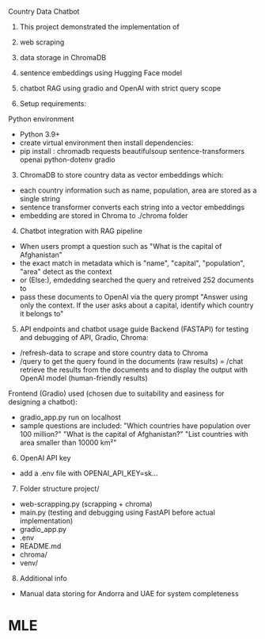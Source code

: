 Country Data Chatbot

1. This project demonstrated the implementation of 

1. web scraping
2. data storage in ChromaDB
3. sentence embeddings using Hugging Face model
3. chatbot RAG using gradio and OpenAI with strict query scope

2. Setup requirements:

Python environment
- Python 3.9+
- create virtual environment then install dependencies:
- pip install :
chromadb
requests
beautifulsoup
sentence-transformers
openai
python-dotenv
gradio

3. ChromaDB to store country data as vector embeddings which:
- each country information such as name, population, area are stored as a single string
- sentence transformer converts each string into a vector embeddings
- embedding are stored in Chroma to ./chroma folder

4. Chatbot integration with RAG pipeline
- When users prompt a question such as "What is the capital of Afghanistan" 
- the exact match in metadata which is "name", "capital", "population", "area" detect as the context
- or (Else:), emdedding searched the query and retreived 252 documents to
- pass these documents to OpenAI via the query prompt "Answer using only the context. If the user asks about a capital, identify which country it belongs to"

5. API endpoints and chatbot usage guide
Backend (FASTAPI) for testing and debugging of API, Gradio, Chroma:
- /refresh-data to scrape and store country data to Chroma
- /query to get the query found in the documents (raw results)
= /chat retrieve the results from the documents and to display the output with OpenAI model (human-friendly results)

Frontend (Gradio) used (chosen due to suitability and easiness for designing a chatbot):
- gradio_app.py run on localhost
- sample questions are included: 
 "Which countries have population over 100 million?"
 "What is the capital of Afghanistan?"
 "List countries with area smaller than 10000 km²"

6. OpenAI API key
- add a .env file with OPENAI_API_KEY=sk...

7. Folder structure
project/
- web-scrapping.py (scrapping + chroma)
- main.py (testing and debugging using FastAPI before actual implementation)
- gradio_app.py 
- .env
- README.md
- chroma/
- venv/

8. Additional info
- Manual data storing for Andorra and UAE for system completeness

# MLE
